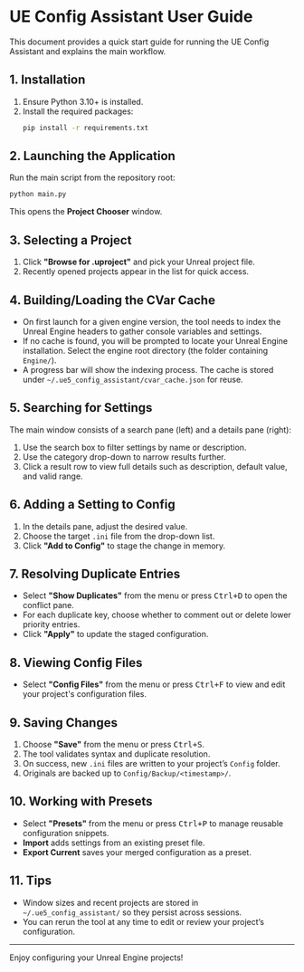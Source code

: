 # UE Config Assistant User Guide

This document provides a quick start guide for running the UE Config Assistant and explains the main workflow.

## 1. Installation

1. Ensure Python 3.10+ is installed.
2. Install the required packages:
   ```bash
   pip install -r requirements.txt
   ```

## 2. Launching the Application

Run the main script from the repository root:
```bash
python main.py
```
This opens the **Project Chooser** window.

## 3. Selecting a Project

1. Click **"Browse for .uproject"** and pick your Unreal project file.
2. Recently opened projects appear in the list for quick access.

## 4. Building/Loading the CVar Cache

- On first launch for a given engine version, the tool needs to index the Unreal Engine headers to gather console variables and settings.
- If no cache is found, you will be prompted to locate your Unreal Engine installation. Select the engine root directory (the folder containing `Engine/`).
- A progress bar will show the indexing process. The cache is stored under `~/.ue5_config_assistant/cvar_cache.json` for reuse.

## 5. Searching for Settings

The main window consists of a search pane (left) and a details pane (right):

1. Use the search box to filter settings by name or description.
2. Use the category drop-down to narrow results further.
3. Click a result row to view full details such as description, default value, and valid range.

## 6. Adding a Setting to Config

1. In the details pane, adjust the desired value.
2. Choose the target `.ini` file from the drop-down list.
3. Click **"Add to Config"** to stage the change in memory.

## 7. Resolving Duplicate Entries

- Select **"Show Duplicates"** from the menu or press <kbd>Ctrl+D</kbd> to open the conflict pane.
- For each duplicate key, choose whether to comment out or delete lower priority entries.
- Click **"Apply"** to update the staged configuration.

## 8. Viewing Config Files

- Select **"Config Files"** from the menu or press <kbd>Ctrl+F</kbd> to view and edit your project's configuration files.

## 9. Saving Changes

1. Choose **"Save"** from the menu or press <kbd>Ctrl+S</kbd>.
2. The tool validates syntax and duplicate resolution.
3. On success, new `.ini` files are written to your project’s `Config` folder.
4. Originals are backed up to `Config/Backup/<timestamp>/`.

## 10. Working with Presets

- Select **"Presets"** from the menu or press <kbd>Ctrl+P</kbd> to manage reusable configuration snippets.
- **Import** adds settings from an existing preset file.
- **Export Current** saves your merged configuration as a preset.

## 11. Tips

- Window sizes and recent projects are stored in `~/.ue5_config_assistant/` so they persist across sessions.
- You can rerun the tool at any time to edit or review your project’s configuration.

---
Enjoy configuring your Unreal Engine projects!
